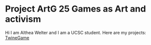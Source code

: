 # Project ArtG 25 Games as Art and activism

Hi I am Althea Welter and I am a UCSC student.
Here are my projects:
[TwineGame](althea7777.github.io/twinegame)
